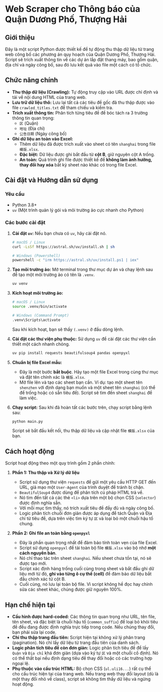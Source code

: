 # Web Scraper cho Thông báo của Quận Dương Phố, Thượng Hải

## Giới thiệu

Đây là một script Python được thiết kế để tự động thu thập dữ liệu từ trang web công bố các phương án quy hoạch của Quận Dương Phố, Thượng Hải. Script sẽ trích xuất thông tin về các dự án lắp đặt thang máy, bao gồm quận, địa chỉ và ngày công bố, sau đó lưu kết quả vào file một cách có tổ chức.

## Chức năng chính

-   **Thu thập dữ liệu (Crawling):** Tự động truy cập vào URL được chỉ định và tải về nội dung HTML của trang web.
-   **Lưu trữ dữ liệu thô:** Lưu lại tất cả các tiêu đề gốc đã thu thập được vào file `crawled_titles.txt` để tham chiếu và kiểm tra.
-   **Trích xuất thông tin:** Phân tích từng tiêu đề để bóc tách ra 3 trường thông tin quan trọng:
    -   `区` (Quận)
    -   `地址` (Địa chỉ)
    -   `公告日期` (Ngày công bố)
-   **Ghi dữ liệu an toàn vào Excel:**
    -   Thêm dữ liệu đã được trích xuất vào sheet có tên `shanghai` trong file `模版.xlsx`.
    -   **Đặc biệt:** Dữ liệu được ghi bắt đầu từ **cột B**, giữ nguyên cột A trống.
    -   **An toàn:** Quá trình ghi file được thiết kế để **không làm ảnh hưởng, thay đổi hay xóa** bất kỳ sheet nào khác có trong file Excel.

## Cài đặt và Hướng dẫn sử dụng

### Yêu cầu

-   Python 3.8+
-   `uv` (Một trình quản lý gói và môi trường ảo cực nhanh cho Python)

### Các bước cài đặt

1.  **Cài đặt `uv`:**
    Nếu bạn chưa có `uv`, hãy cài đặt nó.
    ```bash
    # macOS / Linux
    curl -LsSf https://astral.sh/uv/install.sh | sh

    # Windows (Powershell)
    powershell -c "irm https://astral.sh/uv/install.ps1 | iex"
    ```

2.  **Tạo môi trường ảo:**
    Mở terminal trong thư mục dự án và chạy lệnh sau để tạo một môi trường ảo có tên là `.venv`.
    ```bash
    uv venv
    ```

3.  **Kích hoạt môi trường ảo:**
    ```bash
    # macOS / Linux
    source .venv/bin/activate

    # Windows (Command Prompt)
    .venv\Scripts\activate
    ```
    Sau khi kích hoạt, bạn sẽ thấy `(.venv)` ở đầu dòng lệnh.

4.  **Cài đặt các thư viện phụ thuộc:**
    Sử dụng `uv` để cài đặt các thư viện cần thiết một cách nhanh chóng.
    ```bash
    uv pip install requests beautifulsoup4 pandas openpyxl
    ```

5.  **Chuẩn bị file Excel mẫu:**
    -   Đây là một bước **bắt buộc**. Hãy tạo một file Excel trong cùng thư mục và đặt tên chính xác là `模版.xlsx`.
    -   Mở file lên và tạo các sheet bạn cần. Ví dụ: tạo một sheet tên `shenzhen` với định dạng bạn muốn và một sheet tên `shanghai` (có thể để trống hoặc có sẵn tiêu đề). Script sẽ tìm đến sheet `shanghai` để làm việc.

6.  **Chạy script:**
    Sau khi đã hoàn tất các bước trên, chạy script bằng lệnh sau:
    ```bash
    python main.py
    ```
    Script sẽ bắt đầu kết nối, thu thập dữ liệu và cập nhật file `模版.xlsx` của bạn.

## Cách hoạt động

Script hoạt động theo một quy trình gồm 2 phần chính:

1.  **Phần 1: Thu thập và Xử lý dữ liệu**
    -   Script sử dụng thư viện `requests` để gửi một yêu cầu HTTP GET đến URL, giả mạo một `User-Agent` của trình duyệt để tránh bị chặn.
    -   `BeautifulSoup4` được dùng để phân tích cú pháp HTML trả về.
    -   Nó tìm đến tất cả các thẻ `<li>` dựa trên một bộ chọn CSS (`selector`) được định nghĩa sẵn.
    -   Với mỗi mục tìm thấy, nó trích xuất tiêu đề đầy đủ và ngày công bố.
    -   Logic phân tích chuỗi đơn giản được áp dụng để tách Quận và Địa chỉ từ tiêu đề, dựa trên việc tìm ký tự `区` và loại bỏ một chuỗi hậu tố chung.

2.  **Phần 2: Ghi file an toàn bằng `openpyxl`**
    -   Đây là phần quan trọng nhất để đảm bảo tính toàn vẹn của file Excel.
    -   Script sử dụng `openpyxl` để tải toàn bộ file `模版.xlsx` vào bộ nhớ **một cách nguyên bản**.
    -   Nó chỉ thao tác trên sheet `shanghai`. Nếu sheet chưa tồn tại, nó sẽ được tạo mới.
    -   Script xác định hàng trống cuối cùng trong sheet và bắt đầu ghi dữ liệu mới từ đó, **ghi vào từng ô cụ thể (cell)** để đảm bảo dữ liệu bắt đầu chính xác từ cột B.
    -   Cuối cùng, nó lưu lại toàn bộ file. Vì script không hề đọc hay chỉnh sửa các sheet khác, chúng được giữ nguyên 100%.

## Hạn chế hiện tại

-   **Cấu hình được hard-coded:** Các thông tin quan trọng như URL, tên file, tên sheet, và đặc biệt là chuỗi hậu tố (`common_suffix`) để loại bỏ khỏi tiêu đề đều đang được định nghĩa trực tiếp trong code. Nếu chúng thay đổi, bạn phải sửa lại code.
-   **Chỉ thu thập trang đầu tiên:** Script hiện tại không xử lý phân trang (pagination). Nó chỉ lấy dữ liệu từ trang đầu tiên của danh sách.
-   **Logic phân tích tiêu đề còn đơn giản:** Logic phân tích tiêu đề để lấy `Quận` và `Địa chỉ` khá đơn giản (dựa vào ký tự `区` và một chuỗi cố định). Nó có thể thất bại nếu định dạng tiêu đề thay đổi hoặc có các trường hợp ngoại lệ.
-   **Phụ thuộc vào cấu trúc HTML:** Bộ chọn CSS (`ul.uli16...`) rất cụ thể cho cấu trúc hiện tại của trang web. Nếu trang web thay đổi layout (dù là một thay đổi nhỏ về class), script sẽ không tìm thấy dữ liệu và ngừng hoạt động.